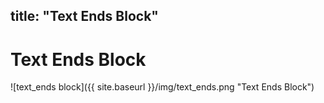 title: "Text Ends Block"
---
# Text Ends Block
![text_ends block]({{ site.baseurl }}/img/text_ends.png "Text Ends Block")